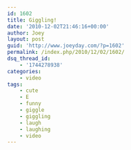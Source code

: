 ```yaml
---
id: 1602
title: Giggling!
date: '2010-12-02T21:46:16+00:00'
author: Joey
layout: post
guid: 'http://www.joeyday.com/?p=1602'
permalink: /index.php/2010/12/02/1602/
dsq_thread_id:
    - '1744278938'
categories:
    - video
tags:
    - cute
    - E
    - funny
    - giggle
    - giggling
    - laugh
    - laughing
    - video
---
```


<object height="359" width="595"><param name="movie" value="http://www.youtube.com/v/PV8kZkFHZ0s?fs=1&hl=en_US"></param><param name="allowFullScreen" value="true"></param><param name="allowscriptaccess" value="always"></param><embed allowfullscreen="true" allowscriptaccess="always" height="359" src="http://www.youtube.com/v/PV8kZkFHZ0s?fs=1&hl=en_US" type="application/x-shockwave-flash" width="595"></embed></object>